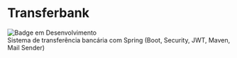# Transferbank
![Badge em Desenvolvimento](https://img.shields.io/static/v1?label=STATUS&message=FINALIZADO&color=green&style=for-the-badge) <br>
Sistema de transferência bancária com Spring (Boot, Security, JWT, Maven, Mail Sender)
